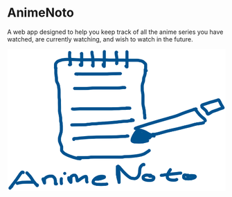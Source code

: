 # AnimeNoto
A web app designed to help you keep track of all the anime series you have watched, are currently watching, and wish to watch in the future.


![AnimeNoto Logo](root\frontend\public\animenoto_logo.png.png)
